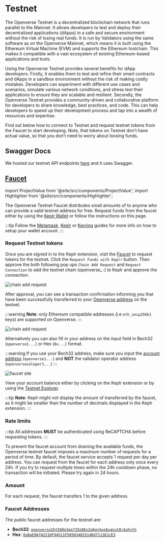 # Testnet

The Openverse Testnet is a decentralized blockchain network
that runs parallel to the Mainnet.
It allows developers to test and deploy their decentralized applications (dApps)
in a safe and secure environment without the risk of losing real funds.
It is run by Validators using the same software as on the Openverse Mainnet,
which means it is built using the Ethereum Virtual Machine (EVM)
and supports the Ethereum toolchain.
This makes it compatible with a vast ecosystem
of existing Ethereum-based applications and tools.

Using the Openverse Testnet provides several benefits for dApp developers.
Firstly, it enables them to test and refine their smart contracts
and dApps in a sandbox environment without the risk of making costly mistakes.
Developers can experiment with different use cases and scenarios,
simulate various network conditions,
and stress test their applications to ensure they are scalable and resilient.
Secondly, the Openverse Testnet provides a community-driven
and collaborative platform for developers to share knowledge, best practices, and code.
This can help developers to speed up their development process
and tap into a wealth of resources and expertise.

Find out below how to connect to Testnet
and request testnet tokens from the Faucet to start developing.
Note, that tokens on Testnet don’t have actual value,
so that you don’t need to worry about loosing funds.

## Swagger Docs

We hosted our testnet API endpoints [here](./../develop/api#clients) and it uses Swagger.

## [Faucet](https://faucet.openverse.dev/)

import ProjectValue from '@site/src/components/ProjectValue';
import Highlighter from '@site/src/components/Highlighter';

The Openverse Testnet Faucet distributes small amounts of <ProjectValue keyword="testnet_denom" />
to anyone who can provide a valid testnet address for free. Request funds from the faucet either by using the
[Keplr Wallet](./../../use/connect-your-wallet/keplr) or follow the instructions on this page.

:::tip
Follow the [Metamask](./../../use/connect-your-wallet/metamask), [Keplr](./../../use/connect-your-wallet/keplr)
or [Keyring](./../../protocol/concepts/keyring) guides for more info on how to setup your wallet account.
:::

### Request Testnet tokens

Once you are signed in to the Keplr extension, visit the [Faucet](https://faucet.openverse.dev/) to request tokens
for the testnet. Click the `Request Funds with Keplr` button. Then approve the both following pop ups `Chain Add Request`
and `Request Connection` to add the <ProjectValue keyword='name' /> testnet chain
(openverse_<ProjectValue keyword="chain_id" />-<ProjectValue keyword="testnet_version_number" />) to Keplr and approve the
connection.

![chain add request](/img/keplr_approve_chain.png)

After approval, you can see a transaction confirmation informing you that <ProjectValue keyword="testnet_denom" /> have
been successfully transferred to your [Openverse address](./../../protocol/concepts/accounts#address-formats-for-clients) on
the testnet.

:::warning
**Note**: only Ethereum compatible addresses (i.e `eth_secp256k1` keys) are supported on Openverse.
:::

![chain add request](/img/keplr_transaction.png)

Alternatively you can also fill in your address on the input field in Bech32 (`openverse1...`) or Hex (`0x...`) format.

:::warning
If you use your Bech32 address, make sure you input the [account address](./../../protocol/concepts/accounts#addresses-and-public-keys)
(`openverse1...`) and **NOT** the validator operator address (`openversevaloper1...`)
:::

![faucet site](/img/faucet_web_page.png)

View your account balance either by clicking on the Keplr extension or by using the [Testnet Explorer](https://testnet.mintscan.io/openverse-testnet).

:::tip
**Note**: Keplr might not display the amount of <ProjectValue keyword="testnet_denom" /> transferred by the faucet, as
it might be smaller than the number of decimals displayed in the Keplr extension.
:::

### Rate limits

:::tip
All addresses **MUST** be authenticated using ReCAPTCHA before requesting tokens.
:::

To prevent the faucet account from draining the available funds, the Openverse testnet faucet imposes a maximum number of
requests for a period of time. By default, the faucet service accepts 1 request per day per address. You can request
<ProjectValue keyword="testnet_denom" /> from the faucet for each address only once every 24h. If you try to request
multiple times within the 24h cooldown phase, no transaction will be initiated. Please try again in 24 hours.

### Amount

For each request, the faucet transfers 1 <ProjectValue keyword="testnet_denom" /> to the given address.

### Faucet Addresses

The public faucet addresses for the testnet are:

- **Bech32**: [`openverse1ht560g3pp729z86s2q6gy5ws6ugnut8r4uhyth`](https://testnet.mintscan.io/openverse-testnet/account/openverse1ht560g3pp729z86s2q6gy5ws6ugnut8r4uhyth)
- **Hex**: [`0xBaE9A7A2210F94511F5050348251d0d7113E2cE3`](https://evm.openverse.dev/address/0xBaE9A7A2210F94511F5050348251d0d7113E2cE3/transactions)
